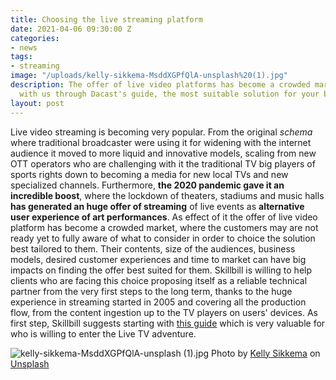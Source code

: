```yaml
---
title: Choosing the live streaming platform
date: 2021-04-06 09:30:00 Z
categories:
- news
tags:
- streaming
image: "/uploads/kelly-sikkema-MsddXGPfQlA-unsplash%20(1).jpg"
description: The offer of live video platforms has become a crowded market, discover
  with us through Dacast's guide, the most suitable solution for your business.
layout: post
---
```


Live video streaming is becoming very popular. From the original *schema* where traditional broadcaster were using it for widening with the internet audience it moved  to more liquid and innovative models, scaling from new OTT operators who are challenging with it the traditional  TV big players of sports rights down to becoming a media for new local TVs and new specialized channels. Furthermore, **the 2020 pandemic gave it an incredible boost**, where the lockdown of theaters, stadiums and music halls **has generated an huge offer of streaming** of live events as **alternative user experience of art performances**. As effect of it the offer of live video platform has become a crowded market,  where the customers may are not ready yet to fully aware of what to consider in order to choice the solution best tailored to them.  Their contents, size of the audiences, business models, desired customer experiences and time to market can have big impacts on finding the offer best suited for them. Skillbill is willing to help clients who are facing this choice proposing itself as a reliable technical partner from the very first steps to the long term, thanks to the huge experience in streaming started in 2005 and covering all the production flow, from the content ingestion up to the TV players on users' devices. As first step, Skillbill suggests starting with [this guide](https://www.dacast.com/blog/10-best-live-streaming-platforms-for-pros/) which is very valuable for who is willing to enter the Live TV adventure.

![kelly-sikkema-MsddXGPfQlA-unsplash (1).jpg](/uploads/kelly-sikkema-MsddXGPfQlA-unsplash%20(1).jpg)
Photo by [Kelly Sikkema](https://unsplash.com/@kellysikkema?utm_source=unsplash&utm_medium=referral&utm_content=creditCopyText) on [Unsplash](https://unsplash.com/s/photos/streaming?utm_source=unsplash&utm_medium=referral&utm_content=creditCopyText)